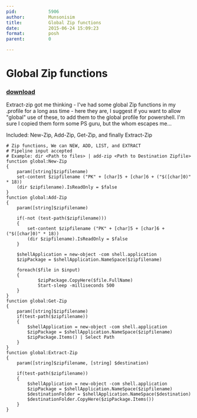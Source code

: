 ```yaml
---
pid:            5906
author:         Munsonisim
title:          Global Zip functions
date:           2015-06-24 15:09:23
format:         posh
parent:         0

---
```


# Global Zip functions

### [download](//scripts/5906.ps1)

Extract-zip got me thinking - I've had some global Zip functions in my .profile for a long ass time - here they are, I suggest if you want to allow "global" use of these, to add them to the global profile for powershell. I'm sure I copied them form some PS guru, but the whom escapes me...

Included: New-Zip, Add-Zip, Get-Zip, and finally Extract-Zip

```posh
# Zip functions, We can NEW, ADD, LIST, and EXTRACT 
# Pipeline input accepted
# Example: dir <Path to files> | add-zip <Path to Destination Zipfile>
function global:New-Zip
{
	param([string]$zipfilename)
	set-content $zipfilename ("PK" + [char]5 + [char]6 + ("$([char]0)" * 18))
	(dir $zipfilename).IsReadOnly = $false
}
function global:Add-Zip
{
	param([string]$zipfilename)

	if(-not (test-path($zipfilename)))
	{
		set-content $zipfilename ("PK" + [char]5 + [char]6 + ("$([char]0)" * 18))
		(dir $zipfilename).IsReadOnly = $false	
	}
	
	$shellApplication = new-object -com shell.application
	$zipPackage = $shellApplication.NameSpace($zipfilename)
	
	foreach($file in $input) 
	{ 
            $zipPackage.CopyHere($file.FullName)
            Start-sleep -milliseconds 500
	}
}
function global:Get-Zip
{
	param([string]$zipfilename)
	if(test-path($zipfilename))
	{
		$shellApplication = new-object -com shell.application
		$zipPackage = $shellApplication.NameSpace($zipfilename)
		$zipPackage.Items() | Select Path
	}
}
function global:Extract-Zip
{
	param([string]$zipfilename, [string] $destination)

	if(test-path($zipfilename))
	{	
		$shellApplication = new-object -com shell.application
		$zipPackage = $shellApplication.NameSpace($zipfilename)
		$destinationFolder = $shellApplication.NameSpace($destination)
		$destinationFolder.CopyHere($zipPackage.Items())
	}
}
```
